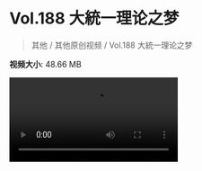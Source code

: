 # Vol.188 大統一理论之梦

> 其他 / 其他原创视频 / Vol.188 大統一理论之梦

**视频大小**: 48.66 MB

<div class="video"><video src="https://file.hsyhx.top/archive/混乱博物馆/Vol/188.mp4" controls preload>🤔 您的浏览器不支持 video 标签</video></div>